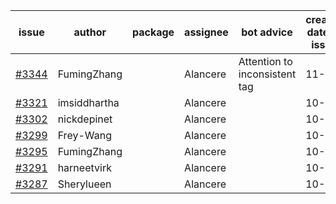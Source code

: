 | issue | author | package | assignee | bot advice | created date of issue | target release date | date from target |
| ------ | ------ | ------ | ------ | ------ | ------ | ------ | :-----: |
| [#3344](https://github.com/Azure/sdk-release-request/issues/3344) | FumingZhang |  | Alancere | Attention to inconsistent tag | 11-02 | 11-25 |  |
| [#3321](https://github.com/Azure/sdk-release-request/issues/3321) | imsiddhartha |  | Alancere |  | 10-28 | 11-25 |  |
| [#3302](https://github.com/Azure/sdk-release-request/issues/3302) | nickdepinet |  | Alancere |  | 10-26 | 11-25 |  |
| [#3299](https://github.com/Azure/sdk-release-request/issues/3299) | Frey-Wang |  | Alancere |  | 10-26 | 11-25 |  |
| [#3295](https://github.com/Azure/sdk-release-request/issues/3295) | FumingZhang |  | Alancere |  | 10-25 | 11-25 |  |
| [#3291](https://github.com/Azure/sdk-release-request/issues/3291) | harneetvirk |  | Alancere |  | 10-25 | 11-25 |  |
| [#3287](https://github.com/Azure/sdk-release-request/issues/3287) | Sherylueen |  | Alancere |  | 10-24 | 11-16 |  |
